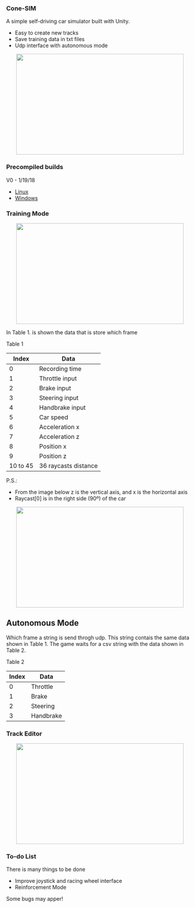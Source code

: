 ### Cone-SIM

A simple self-driving car simulator built with Unity.

  - Easy to create new tracks
  - Save training data in txt files
  - Udp interface with autonomous mode

<p align="center">
<img src="images/pic_5.PNG" width="450" height="270">
</p>

### Precompiled builds

V0 - 1/19/18
  - [Linux](https://drive.google.com/open?id=1H92uKw3k1OTCE58SPFoQ247ly4FyhGGC)
  - [Windows](https://drive.google.com/open?id=13OlOGZzfnkzZZPYdxJ5oKztiSti_O4Sq)

### Training Mode

<p align="center">
<img src="images/pic_2.PNG" width="450" height="270">
</p>

In Table 1. is shown the data that is store which frame

Table 1

| Index | Data |
| ------ | ------ |
| 0 | Recording time |
| 1 | Throttle input |
| 2 | Brake input |
| 3 | Steering input |
| 4 | Handbrake input |
| 5 | Car speed |
| 6 | Acceleration x |
| 7 | Acceleration z |
| 8 | Position x |
| 9 | Position z |
|10 to 45 | 36 raycasts distance |

P.S.:
  - From the image below z is the vertical axis, and x is the horizontal axis
  - Raycast[0] is in the right side (90º) of the car

<p align="center">
<img src="images/pic_4.PNG" width="450" height="270">
</p>

## Autonomous Mode

Which frame a string is send throgh udp. This string contais the same data shown in Table 1.
The game waits for a csv string with the data shown in Table 2.

Table 2

| Index | Data |
| ------ | ------ |
| 0 | Throttle |
| 1 | Brake |
| 2 | Steering |
| 3 | Handbrake |

### Track Editor

<p align="center">
<img src="images/pic_3.PNG" width="450" height="270">
</p>

### To-do List
There is many things to be done
  - Improve joystick and racing wheel interface
  - Reinforcement Mode


Some bugs may apper!

